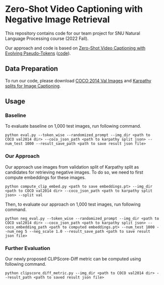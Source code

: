 # Zero-Shot Video Captioning with Negative Image Retrieval

This repository contains code for our team project for SNU Natural Language Processing course (2022 Fall).

Our approach and code is based on [Zero-Shot Video Captioning with Evolving Pseudo-Tokens](https://arxiv.org/abs/2207.11100) ([code](https://github.com/YoadTew/zero-shot-video-to-text)).

## Data Preparation

To run our code, please download [COCO 2014 Val Images](http://images.cocodataset.org/zips/val2014.zip) and [Karpathy splits for Image Captioning](https://www.kaggle.com/datasets/shtvkumar/karpathy-splits).

## Usage

### Baseline

To evaluate baseline on 1,000 test images, run following command.

```
python eval.py --token_wise --randomized_prompt --img_dir <path to COCO val2014 dir> --coco_json_path <path to karpathy split json> --num_test 1000 --result_save_path <path to save result json file>
```

### Our Approach

Our approach use images from validation split of Karpathy split as candidates for retrieving negative images.
To do so, we need to first compute embeddings for these images.

```
python compute_clip_embed.py <path to save embeddings.pt> --img_dir <path to COCO val2014 dir> --coco_json_path <path to karpathy split json> --split val 
```

Then, to evaluate our approach on 1,000 test images, run following command.

```
python neg_eval.py --token_wise --randomized_prompt --img_dir <path to COCO val2014 dir> --coco_json_path <path to karpathy split json> --coco_embedding_path <path to computed embeddings.pt> --num_test 1000 --num_neg 5 --neg_scale 1.0 --result_save_path <path to save result json file>
```

### Further Evaluation

Our newly proposed CLIPScore-Diff metric can be computed using following command.

```
python clipscore_diff_metric.py --img_dir <path to COCO val2014 dir> --result_path <path to saved result json file>
```